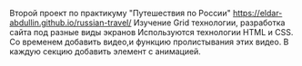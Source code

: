 Второй проект по практикуму "Путешествия по России" https://eldar-abdullin.github.io/russian-travel/
Изучение Grid технологии, разработка сайта под разные виды экранов
Используются технологии HTML и CSS.
Со временем добавить видео,и функцию пролистывания этих видео. В каждую секцию добавить элемент с анимацией.
